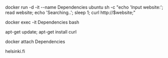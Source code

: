 docker run -d -it --name Dependencies ubuntu sh -c "echo 'Input website:'; read website; echo 'Searching..'; sleep 1; curl http://$website;"

docker exec -it Dependencies bash

apt-get update; apt-get install curl

docker attach Dependencies

helsinki.fi
